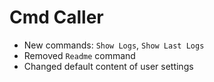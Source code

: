 
# Cmd Caller

* New commands: `Show Logs`, `Show Last Logs`
* Removed `Readme` command
* Changed default content of user settings
